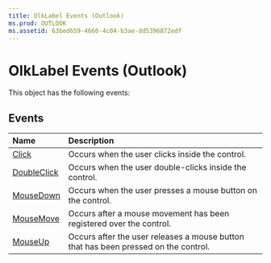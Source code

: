 ```yaml
---
title: OlkLabel Events (Outlook)
ms.prod: OUTLOOK
ms.assetid: 63bed659-4660-4c04-b3ae-dd5396872edf
---
```



# OlkLabel Events (Outlook)
This object has the following events:

## Events



|**Name**|**Description**|
|:-----|:-----|
|[Click](olklabel-click-event-outlook.md)|Occurs when the user clicks inside the control.|
|[DoubleClick](olklabel-doubleclick-event-outlook.md)|Occurs when the user double-clicks inside the control.|
|[MouseDown](olklabel-mousedown-event-outlook.md)|Occurs when the user presses a mouse button on the control.|
|[MouseMove](olklabel-mousemove-event-outlook.md)|Occurs after a mouse movement has been registered over the control.|
|[MouseUp](olklabel-mouseup-event-outlook.md)|Occurs after the user releases a mouse button that has been pressed on the control.|

